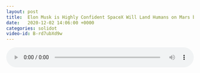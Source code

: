 ```yaml
---
layout: post
title:  Elon Musk is Highly Confident SpaceX Will Land Humans on Mars by 2026
date:   2020-12-02 14:06:00 +0000
categories: solidot
video-id: B-rd7ubXd9w
---
```


<audio src="/assets/fe75d43cd7684ca904fb95a5f5b675cd.mp3" style="width: 100%;" controls></audio>

